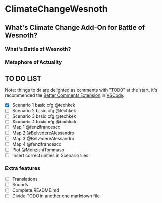 # ClimateChangeWesnoth

## What's Climate Change Add-On for Battle of Wesnoth?

### What's Battle of Wesnoth?

<!-- TODO -->

### Metaphore of Actuality

<!-- TODO -->

## TO DO LIST

Note: things to do are delighted as comments with "TODO" at the start, it's recommended the [Better Comments Extension](https://marketplace.visualstudio.com/items?itemName=aaron-bond.better-comments) in [VSCode](https://code.visualstudio.com/download).

- [x] Scenario 1 basic cfg @techkek
- [ ] Scenario 2 basic cfg @techkek
- [ ] Scenario 3 basic cfg @techkek
- [ ] Scenario 4 basic cfg @techkek
- [ ] Map 1 @fenzifrancesco
- [ ] Map 2 @BelvedereAlessandro
- [ ] Map 3 @BelvedereAlessandro
- [ ] Map 4 @fenzifrancesco
- [ ] Plot @MonzianiTommaso
- [ ] Insert correct unities in Scenario files

### Extra features

- [ ] Translations 
- [ ] Sounds
- [ ] Complete README.md
- [ ] Divide TODO in another one markdown file